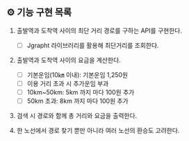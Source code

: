 ## ⚙ 기능 구현 목록

1. 출발역과 도착역 사이의 최단 거리 경로를 구하는 API를 구현한다.
   - [ ] Jgrapht 라이브러리를 활용해 최단거리를 조회한다.

2. 출발역과 도착역 사이의 요금을 계산한다.
   - [ ] 기본운임(10㎞ 이내): 기본운임 1,250원
   - [ ] 이용 거리 초과 시 추가운임 부과
   - [ ] 10km~50km: 5km 까지 마다 100원 추가
   - [ ] 50km 초과: 8km 까지 마다 100원 추가

3. 검색 시 경로와 함께 총 거리와 요금을 출력한다.

4. 한 노선에서 경로 찾기 뿐만 아니라 여러 노선의 환승도 고려한다.
